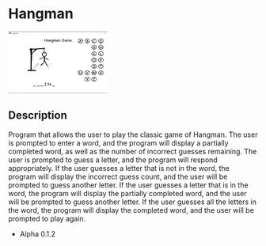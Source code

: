 # Hangman 

<a href="https://github.com/adislksn/Hangman" target="_blank"><img src="assets/HangImage.png" alt="Game Demo Display" style="height: 125px !important;width: 200px !important;" ></a>

## Description
Program that allows the user to play the classic game of Hangman. The user is prompted to enter a word, and the program will display a partially completed word, as well as the number of incorrect guesses remaining. The user is prompted to guess a letter, and the program will respond appropriately. If the user guesses a letter that is not in the word, the program will display the incorrect guess count, and the user will be prompted to guess another letter. If the user guesses a letter that is in the word, the program will display the partially completed word, and the user will be prompted to guess another letter. If the user guesses all the letters in the word, the program will display the completed word, and the user will be prompted to play again.

- Alpha 0.1.2